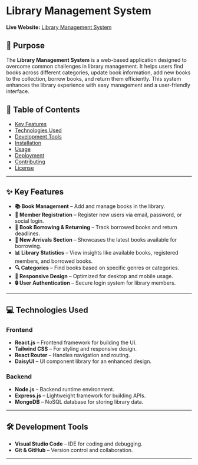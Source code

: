 # Library Management System

**Live Website:** [Library Management System](https://library-management-syste-4cae8.web.app/)

## 📌 Purpose

The **Library Management System** is a web-based application designed to overcome common challenges in library management. It helps users find books across different categories, update book information, add new books to the collection, borrow books, and return them efficiently. This system enhances the library experience with easy management and a user-friendly interface.

## 📖 Table of Contents

- [Key Features](#key-features)
- [Technologies Used](#technologies-used)
- [Development Tools](#development-tools)
- [Installation](#installation)
- [Usage](#usage)
- [Deployment](#deployment)
- [Contributing](#contributing)
- [License](#license)

---

## ✨ Key Features

- **📚 Book Management** – Add and manage books in the library.
- **📝 Member Registration** – Register new users via email, password, or social login.
- **📖 Book Borrowing & Returning** – Track borrowed books and return deadlines.
- **📢 New Arrivals Section** – Showcases the latest books available for borrowing.
- **📊 Library Statistics** – View insights like available books, registered members, and borrowed books.
- **🔍 Categories** – Find books based on specific genres or categories.
- **📱 Responsive Design** – Optimized for desktop and mobile usage.
- **🔒 User Authentication** – Secure login system for library members.

---

## 💻 Technologies Used

### **Frontend**
- **React.js** – Frontend framework for building the UI.
- **Tailwind CSS** – For styling and responsive design.
- **React Router** – Handles navigation and routing.
- **DaisyUI** – UI component library for an enhanced design.

### **Backend**
- **Node.js** – Backend runtime environment.
- **Express.js** – Lightweight framework for building APIs.
- **MongoDB** – NoSQL database for storing library data.

---

## 🛠 Development Tools

- **Visual Studio Code** – IDE for coding and debugging.
- **Git & GitHub** – Version control and collaboration.

---

